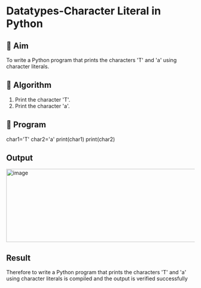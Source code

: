 
# Datatypes-Character Literal in Python

## 🎯 Aim
To write a Python program that prints the characters 'T' and 'a' using character literals.

## 🧠 Algorithm
1. Print the character 'T'.
2. Print the character 'a'.

## 🧾 Program

char1='T'
char2='a'
print(char1)
print(char2)


## Output
<img width="763" height="196" alt="image" src="https://github.com/user-attachments/assets/427915d5-df87-4d31-86e8-232c3bc7ce5b" />


## Result
Therefore to write a Python program that prints the characters 'T' and 'a' using character literals is compiled and the output is verified successfully
